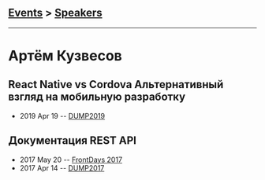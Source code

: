 ## [Events](../README.md) > [Speakers](../speakers.md)
---

# Артём Кузвесов

## React Native vs Cordova Альтернативный взгляд на мобильную разработку
- 2019 Apr 19 -- [DUMP2019](https://www.youtube.com/watch?v=sNjef7hhd1o)    
## Документация REST API
- 2017 May 20 -- [FrontDays 2017](https://youtu.be/MMgYJucTkjU)    
- 2017 Apr 14 -- [DUMP2017](https://www.youtube.com/watch?v=zXipJqeetHM)    
